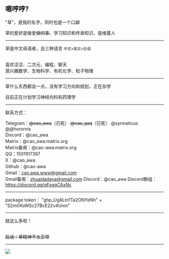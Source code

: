 ## 嗯哼哼?
"草"，是我的名字，同时也是一个口癖

草的爱好是做爱~~做的事~~、学习知识和传承知识，是维基人
<hr>

草是中文母语者，会三种语言 ``` 中文>英文>日语 ```

\
喜欢涩涩、二次元、编程、聊天 \
感兴趣数学、生物科学、有机化学、粒子物理

<hr>
草什么东西都会一点，没有学习方向和规划，正在杂学

目前正在计划学习神经内科和药理学

<hr>
联系方式：

Telegram：~~@cao_awa~~（已死） ~~@cao_qaq~~（已死） @syrmaticus  @@horornis\
Discord：@cao_awa\
Matrix：@cao_awa:matrix.org\
Matrix备用：@cao-awa:matrix.org\
QQ：1501917367\
X：@cao_awa\
Github：@cao-awa\
Gmail：cao.awa.www@gmail.com\
Gmail备用：zhuaidadaya@gmail.com
Discord：@cao_awa
Discord群组：https://discord.gg/qFaggCAxNc

<hr>
package token：
"ghp_UgALm1Ta2ONYeNh" + "S2m0XoWSc27BcE22v4Umn"

<hr>
就这么多啦！

\
~~后话：草精神不太正常~~
<hr>

![](https://count.getloli.com/get/@cao-awa.github.readme?theme=rule34)
